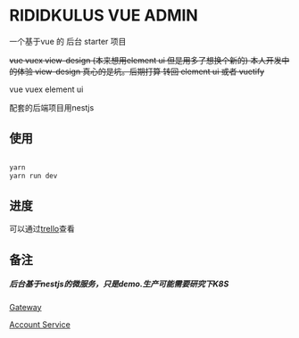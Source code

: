 # RIDIDKULUS VUE ADMIN

一个基于vue 的 后台 starter 项目

~~vue vuex view-design (本来想用element ui 但是用多了想换个新的)
本人开发中的体验 view-design 真心的是坑。后期打算 转回 element ui 或者 vuetify~~

vue vuex element ui

配套的后端项目用nestjs

## 使用



```bash

yarn
yarn run dev

```

## 进度

可以通过[trello](https://trello.com/b/O9Nf9aQG/%E5%90%8E%E5%8F%B0%E7%AE%A1%E7%90%86%E7%B3%BB%E7%BB%9F%E7%A0%94%E5%8F%91)查看


## 备注


##### 后台基于nestjs的微服务，只是demo.生产可能需要研究下K8S

[Gateway](https://github.com/kyuuube/osy-nestjs-api-gateway)

[Account Service](https://github.com/kyuuube/osy-nestjs-account-microservice)




